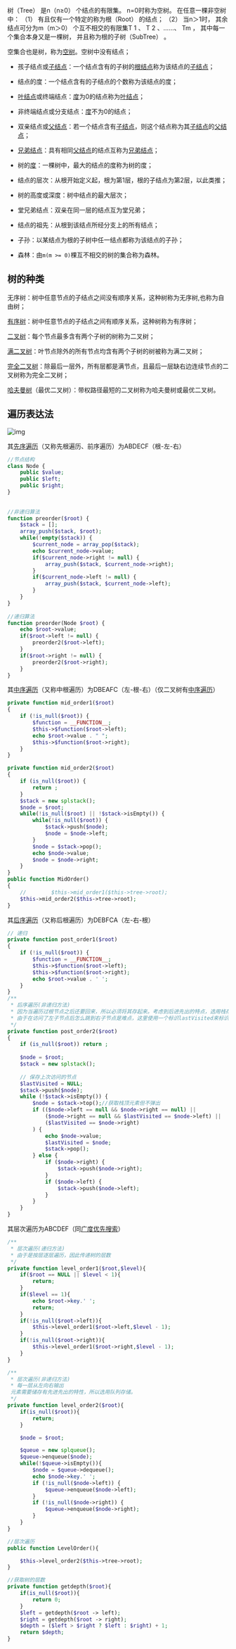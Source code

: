 树（Tree） 是n（n≥0） 个结点的有限集。 n=0时称为空树。 在任意一棵非空树中： （1） 有且仅有一个特定的称为根（Root） 的结点； （2） 当n＞1时， 其余结点可分为m（m＞0） 个互不相交的有限集T 1 、 T 2 、……、 Tm ， 其中每一个集合本身又是一棵树， 并且称为根的子树（SubTree） 。  

空集合也是树，称为[空树](https://baike.baidu.com/item/空树/20809571)。空树中没有结点；

- 孩子结点或[子结点](https://baike.baidu.com/item/子结点/9795653)：一个结点含有的子树的[根结点](https://baike.baidu.com/item/根结点/9795570)称为该结点的[子结点](https://baike.baidu.com/item/子结点/9795653)；

- 结点的度：一个结点含有的子结点的个数称为该结点的度；
- [叶结点](https://baike.baidu.com/item/叶结点/9795627)或终端结点：[度](https://baike.baidu.com/item/度/5622311)为0的结点称为[叶结点](https://baike.baidu.com/item/叶结点/9795627)；
- 非终端结点或分支结点：[度](https://baike.baidu.com/item/度/5622311)不为0的结点；
- 双亲结点或[父结点](https://baike.baidu.com/item/父结点/9796346)：若一个结点含有[子结点](https://baike.baidu.com/item/子结点/9795653)，则这个结点称为其[子结点](https://baike.baidu.com/item/子结点/9795653)的[父结点](https://baike.baidu.com/item/父结点/9796346)；
- [兄弟结点](https://baike.baidu.com/item/兄弟结点/9796359)：具有相同[父结点](https://baike.baidu.com/item/父结点/9796346)的结点互称为[兄弟结点](https://baike.baidu.com/item/兄弟结点/9796359)；
- 树的[度](https://baike.baidu.com/item/度/5622311)：一棵树中，最大的结点的度称为树的度；
- 结点的层次：从根开始定义起，根为第1层，根的子结点为第2层，以此类推；
- 树的高度或深度：树中结点的最大层次；
- 堂兄弟结点：双亲在同一层的结点互为堂兄弟；
- 结点的祖先：从根到该结点所经分支上的所有结点；
- 子孙：以某结点为根的子树中任一结点都称为该结点的子孙；

- 森林：由`m(m >= 0)`棵互不相交的树的集合称为森林。

## 树的种类

无序树：树中任意节点的子结点之间没有顺序关系，这种树称为无序树,也称为自由树；

[有序树](https://baike.baidu.com/item/有序树)：树中任意节点的子结点之间有顺序关系，这种树称为有序树；

[二叉树](https://baike.baidu.com/item/二叉树/1602879)：每个节点最多含有两个子树的树称为二叉树；

[满二叉树](https://baike.baidu.com/item/满二叉树)：叶节点除外的所有节点均含有两个子树的树被称为满二叉树；

[完全二叉树](https://baike.baidu.com/item/完全二叉树)：除最后一层外，所有层都是满节点，且最后一层缺右边连续节点的二叉树称为完全二叉树；

[哈夫曼树](https://baike.baidu.com/item/哈夫曼树/2305769)（最优二叉树）：带权路径最短的二叉树称为哈夫曼树或最优二叉树。

## 遍历表达法

![img](https://img.yluchao.cn/typora/565c8e2b9645a1c9bc806b4ceecffdac.png)

其[先序遍历](https://baike.baidu.com/item/先序遍历/6442839)（又称先根遍历、前序遍历）为ABDECF（根-左-右）

```php
//节点结构
class Node {    
    public $value;    
    public $left;    
    public $right;
}
 
 
//非递归算法
function preorder($root) {   
    $stack = [];    
    array_push($stack, $root);    
    while(!empty($stack)) {       
        $current_node = array_pop($stack);        
        echo $current_node->value;        
        if($current_node->right != null) {            
            array_push($stack, $current_node->right);        
        }        
        if($current_node->left != null) {            
            array_push($stack, $current_node->left);        
        }    
    }
}
 
//递归算法
function preorder(Node $root) {    
    echo $root->value;    
    if($root->left != null) {        
        preorder2($root->left);    
    }    
    if($root->right != null) {        
        preorder2($root->right);   
    }
}
```

其[中序遍历](https://baike.baidu.com/item/中序遍历/757281)（又称中根遍历）为DBEAFC（左-根-右）（仅二叉树有[中序遍历](https://baike.baidu.com/item/中序遍历/757281)）

```php
private function mid_order1($root)
{
    if (!is_null($root)) {
        $function = __FUNCTION__;
        $this->$function($root->left);
        echo $root->value . " ";
        $this->$function($root->right);
    }
}

private function mid_order2($root)
{
    if (is_null($root)) {
        return ;
    }
    $stack = new splstack();
    $node = $root;
    while(!is_null($root) || !$stack->isEmpty()) {
        while(!is_null($root)) {
            $stack->push($node);
            $node = $node->left;
        }
        $node = $stack->pop();
        echo $node->value;
        $node = $node->right;
    }
}
public function MidOrder()
{
    //        $this->mid_order1($this->tree->root);
    $this->mid_order2($this->tree->root);
}
```

其[后序遍历](https://baike.baidu.com/item/后序遍历/1214806)（又称后根遍历）为DEBFCA（左-右-根）

```php
// 递归
private function post_order1($root)
{
    if (!is_null($root)) {
        $function = __FUNCTION__;
        $this->$function($root->left);
        $this->$function($root->right);
        echo $root->value . ' ';
    }
}
/**
 * 后序遍历(非递归方法)
 * 因为当遍历过根节点之后还要回来，所以必须将其存起来。考虑到后进先出的特点，选用栈存储。
 * 由于在访问了左子节点后怎么跳到右子节点是难点，这里使用一个标识lastVisited来标识上一次访问的结点
 */
private function post_order2($root)
{
    if (is_null($root)) return ;
    
    $node = $root;
    $stack = new splstack();
    
    // 保存上次访问的节点
    $lastVisited = NULL;
    $stack->push($node);
    while (!$stack->isEmpty()) {
        $node = $stack->top();//获取栈顶元素但不弹出
        if (($node->left == null && $node->right == null) ||
            ($node->right == null && $lastVisited == $node->left) ||
            ($lastVisited == $node->right)
        ) {
            echo $node->value;
            $lastVisited = $node;
            $stack->pop();
        } else {
            if ($node->right) {
                $stack->push($node->right);
            }
            if ($node->left) {
                $stack->push($node->left);
            }
        }
    }
}
```

其层次遍历为ABCDEF（同[广度优先搜索](https://baike.baidu.com/item/广度优先搜索/2148012)）

```php
/**
 * 层次遍历(递归方法)
 * 由于是按层逐层遍历，因此传递树的层数
 */
private function level_order1($root,$level){
    if($root == NULL || $level < 1){
        return;
    }
    if($level == 1){
        echo $root->key.' ';
        return;
    }
    if(!is_null($root->left)){
        $this->level_order1($root->left,$level - 1);
    }
    if(!is_null($root->right)){
        $this->level_order1($root->right,$level - 1);
    }
}

/**
 * 层次遍历(非递归方法)
 * 每一层从左向右输出
 元素需要储存有先进先出的特性，所以选用队列存储。
 */
private function level_order2($root){
    if(is_null($root)){
        return;
    }

    $node = $root;

    $queue = new splqueue();
    $queue->enqueue($node);
    while(!$queue->isEmpty()){
        $node = $queue->dequeue();
        echo $node->key.' ';
        if (!is_null($node->left)) {
            $queue->enqueue($node->left);
        }
        if (!is_null($node->right)) {
            $queue->enqueue($node->right);
        }
    }
}

//层次遍历
public function LevelOrder(){

    $this->level_order2($this->tree->root);
}

//获取树的层数
private function getdepth($root){
    if(is_null($root)){
        return 0;
    }
    $left = getdepth($root -> left);
    $right = getdepth($root -> right);
    $depth = ($left > $right ? $left : $right) + 1;
    return $depth;
}
```

